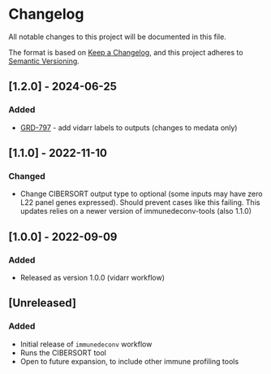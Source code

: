 # Changelog
All notable changes to this project will be documented in this file.

The format is based on [Keep a Changelog](https://keepachangelog.com/en/1.0.0/),
and this project adheres to [Semantic Versioning](https://semver.org/spec/v2.0.0.html).

## [1.2.0] - 2024-06-25
### Added
- [GRD-797](https://jira.oicr.on.ca/browse/GRD-797) - add vidarr labels to outputs (changes to medata only)

## [1.1.0] - 2022-11-10
### Changed
- Change CIBERSORT output type to optional (some inputs may have zero L22 panel genes expressed). Should prevent cases like this failing.
  This updates relies on a newer version of immunedeconv-tools (also 1.1.0)

## [1.0.0] - 2022-09-09
### Added
- Released as version 1.0.0 (vidarr workflow)

## [Unreleased]
### Added
- Initial release of `immunedeconv` workflow
- Runs the CIBERSORT tool
- Open to future expansion, to include other immune profiling tools
